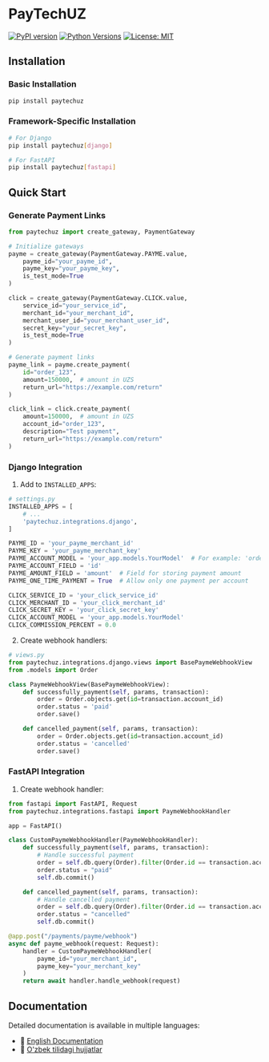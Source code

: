 # PayTechUZ

[![PyPI version](https://badge.fury.io/py/paytechuz.svg)](https://badge.fury.io/py/paytechuz)
[![Python Versions](https://img.shields.io/pypi/pyversions/paytechuz.svg)](https://pypi.org/project/paytechuz/)
[![License: MIT](https://img.shields.io/badge/License-MIT-yellow.svg)](https://opensource.org/licenses/MIT)
## Installation

### Basic Installation

```bash
pip install paytechuz
```

### Framework-Specific Installation

```bash
# For Django
pip install paytechuz[django]

# For FastAPI
pip install paytechuz[fastapi]
```

## Quick Start

### Generate Payment Links

```python
from paytechuz import create_gateway, PaymentGateway

# Initialize gateways
payme = create_gateway(PaymentGateway.PAYME.value,
    payme_id="your_payme_id",
    payme_key="your_payme_key",
    is_test_mode=True
)

click = create_gateway(PaymentGateway.CLICK.value,
    service_id="your_service_id",
    merchant_id="your_merchant_id",
    merchant_user_id="your_merchant_user_id",
    secret_key="your_secret_key",
    is_test_mode=True
)

# Generate payment links
payme_link = payme.create_payment(
    id="order_123",
    amount=150000,  # amount in UZS
    return_url="https://example.com/return"
)

click_link = click.create_payment(
    amount=150000,  # amount in UZS
    account_id="order_123",
    description="Test payment",
    return_url="https://example.com/return"
)
```

### Django Integration

1. Add to `INSTALLED_APPS`:

```python
# settings.py
INSTALLED_APPS = [
    # ...
    'paytechuz.integrations.django',
]

PAYME_ID = 'your_payme_merchant_id'
PAYME_KEY = 'your_payme_merchant_key'
PAYME_ACCOUNT_MODEL = 'your_app.models.YourModel'  # For example: 'orders.models.Order'
PAYME_ACCOUNT_FIELD = 'id'
PAYME_AMOUNT_FIELD = 'amount'  # Field for storing payment amount
PAYME_ONE_TIME_PAYMENT = True  # Allow only one payment per account

CLICK_SERVICE_ID = 'your_click_service_id'
CLICK_MERCHANT_ID = 'your_click_merchant_id'
CLICK_SECRET_KEY = 'your_click_secret_key'
CLICK_ACCOUNT_MODEL = 'your_app.models.YourModel'
CLICK_COMMISSION_PERCENT = 0.0
```

2. Create webhook handlers:

```python
# views.py
from paytechuz.integrations.django.views import BasePaymeWebhookView
from .models import Order

class PaymeWebhookView(BasePaymeWebhookView):
    def successfully_payment(self, params, transaction):
        order = Order.objects.get(id=transaction.account_id)
        order.status = 'paid'
        order.save()

    def cancelled_payment(self, params, transaction):
        order = Order.objects.get(id=transaction.account_id)
        order.status = 'cancelled'
        order.save()
```

### FastAPI Integration

1. Create webhook handler:

```python
from fastapi import FastAPI, Request
from paytechuz.integrations.fastapi import PaymeWebhookHandler

app = FastAPI()

class CustomPaymeWebhookHandler(PaymeWebhookHandler):
    def successfully_payment(self, params, transaction):
        # Handle successful payment
        order = self.db.query(Order).filter(Order.id == transaction.account_id).first()
        order.status = "paid"
        self.db.commit()

    def cancelled_payment(self, params, transaction):
        # Handle cancelled payment
        order = self.db.query(Order).filter(Order.id == transaction.account_id).first()
        order.status = "cancelled"
        self.db.commit()

@app.post("/payments/payme/webhook")
async def payme_webhook(request: Request):
    handler = CustomPaymeWebhookHandler(
        payme_id="your_merchant_id",
        payme_key="your_merchant_key"
    )
    return await handler.handle_webhook(request)
```

## Documentation

Detailed documentation is available in multiple languages:

- 📖 [English Documentation](docs/en/index.md)
- 📖 [O'zbek tilidagi hujjatlar](docs/uz/index.md)
